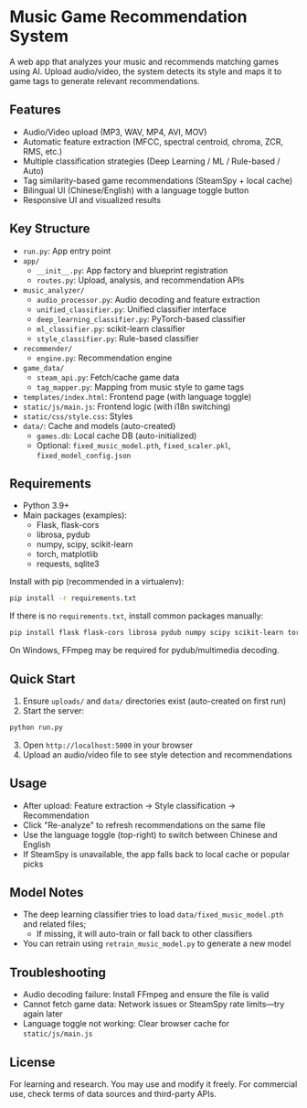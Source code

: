 # Music Game Recommendation System

A web app that analyzes your music and recommends matching games using AI. Upload audio/video, the system detects its style and maps it to game tags to generate relevant recommendations.

## Features
- Audio/Video upload (MP3, WAV, MP4, AVI, MOV)
- Automatic feature extraction (MFCC, spectral centroid, chroma, ZCR, RMS, etc.)
- Multiple classification strategies (Deep Learning / ML / Rule-based / Auto)
- Tag similarity-based game recommendations (SteamSpy + local cache)
- Bilingual UI (Chinese/English) with a language toggle button
- Responsive UI and visualized results

## Key Structure
- `run.py`: App entry point
- `app/`
  - `__init__.py`: App factory and blueprint registration
  - `routes.py`: Upload, analysis, and recommendation APIs
- `music_analyzer/`
  - `audio_processor.py`: Audio decoding and feature extraction
  - `unified_classifier.py`: Unified classifier interface
  - `deep_learning_classifier.py`: PyTorch-based classifier
  - `ml_classifier.py`: scikit-learn classifier
  - `style_classifier.py`: Rule-based classifier
- `recommender/`
  - `engine.py`: Recommendation engine
- `game_data/`
  - `steam_api.py`: Fetch/cache game data
  - `tag_mapper.py`: Mapping from music style to game tags
- `templates/index.html`: Frontend page (with language toggle)
- `static/js/main.js`: Frontend logic (with i18n switching)
- `static/css/style.css`: Styles
- `data/`: Cache and models (auto-created)
  - `games.db`: Local cache DB (auto-initialized)
  - Optional: `fixed_music_model.pth`, `fixed_scaler.pkl`, `fixed_model_config.json`

## Requirements
- Python 3.9+
- Main packages (examples):
  - Flask, flask-cors
  - librosa, pydub
  - numpy, scipy, scikit-learn
  - torch, matplotlib
  - requests, sqlite3

Install with pip (recommended in a virtualenv):
```bash
pip install -r requirements.txt
```
If there is no `requirements.txt`, install common packages manually:
```bash
pip install flask flask-cors librosa pydub numpy scipy scikit-learn torch matplotlib requests
```
On Windows, FFmpeg may be required for pydub/multimedia decoding.

## Quick Start
1. Ensure `uploads/` and `data/` directories exist (auto-created on first run)
2. Start the server:
```bash
python run.py
```
3. Open `http://localhost:5000` in your browser
4. Upload an audio/video file to see style detection and recommendations

## Usage
- After upload: Feature extraction → Style classification → Recommendation
- Click "Re-analyze" to refresh recommendations on the same file
- Use the language toggle (top-right) to switch between Chinese and English
- If SteamSpy is unavailable, the app falls back to local cache or popular picks

## Model Notes
- The deep learning classifier tries to load `data/fixed_music_model.pth` and related files;
  - If missing, it will auto-train or fall back to other classifiers
- You can retrain using `retrain_music_model.py` to generate a new model

## Troubleshooting
- Audio decoding failure: Install FFmpeg and ensure the file is valid
- Cannot fetch game data: Network issues or SteamSpy rate limits—try again later
- Language toggle not working: Clear browser cache for `static/js/main.js`

## License
For learning and research. You may use and modify it freely. For commercial use, check terms of data sources and third-party APIs. 